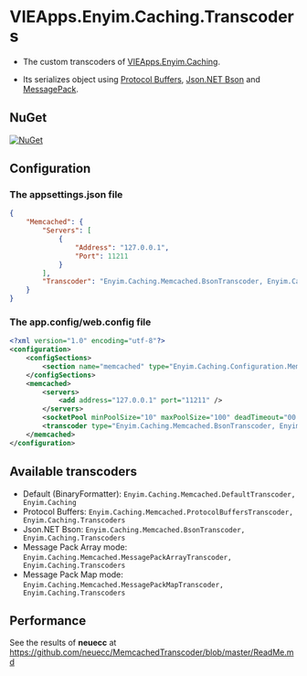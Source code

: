 # VIEApps.Enyim.Caching.Transcoders

- The custom transcoders of [VIEApps.Enyim.Caching](https://github.com/vieapps/Enyim.Caching).

- Its serializes object using [Protocol Buffers](http://code.google.com/p/protobuf-net/), [Json.NET Bson](https://github.com/JamesNK/Newtonsoft.Json.Bson) and [MessagePack](https://github.com/msgpack/msgpack-cli).

## NuGet

[![NuGet](https://img.shields.io/nuget/v/VIEApps.Enyim.Caching.Transcoders.svg)](https://www.nuget.org/packages/VIEApps.Enyim.Caching.Transcoders)

## Configuration

### The appsettings.json file

```json
{
	"Memcached": {
		"Servers": [
			{
				"Address": "127.0.0.1",
				"Port": 11211
			}
		],
		"Transcoder": "Enyim.Caching.Memcached.BsonTranscoder, Enyim.Caching.Transcoders"
	}
}
```

### The app.config/web.config file 

```xml
<?xml version="1.0" encoding="utf-8"?>
<configuration>
	<configSections>
		<section name="memcached" type="Enyim.Caching.Configuration.MemcachedClientConfigurationSectionHandler, Enyim.Caching" />
	</configSections>
	<memcached>
		<servers>
			<add address="127.0.0.1" port="11211" />
		</servers>
		<socketPool minPoolSize="10" maxPoolSize="100" deadTimeout="00:01:00" connectionTimeout="00:00:05" receiveTimeout="00:00:01" />
		<transcoder type="Enyim.Caching.Memcached.BsonTranscoder, Enyim.Caching.Transcoders" />
	</memcached>
</configuration>
```

## Available transcoders

- Default (BinaryFormatter): `Enyim.Caching.Memcached.DefaultTranscoder, Enyim.Caching`
- Protocol Buffers: `Enyim.Caching.Memcached.ProtocolBuffersTranscoder, Enyim.Caching.Transcoders`
- Json.NET Bson: `Enyim.Caching.Memcached.BsonTranscoder, Enyim.Caching.Transcoders`
- Message Pack Array mode: `Enyim.Caching.Memcached.MessagePackArrayTranscoder, Enyim.Caching.Transcoders`
- Message Pack Map mode: `Enyim.Caching.Memcached.MessagePackMapTranscoder, Enyim.Caching.Transcoders`

## Performance

See the results of <b>neuecc</b> at https://github.com/neuecc/MemcachedTranscoder/blob/master/ReadMe.md